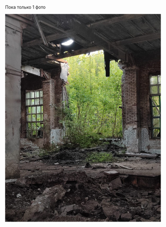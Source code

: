 <html lang="ru">
<head>
    <meta charset="UTF-8">
    <p>
        Пока только 1 фото
    </p>
    <link rel="stylesheet" href="style.css">
</head>
<body>
    <img src='fotos/fon_1.png'>
</body>
</html>
